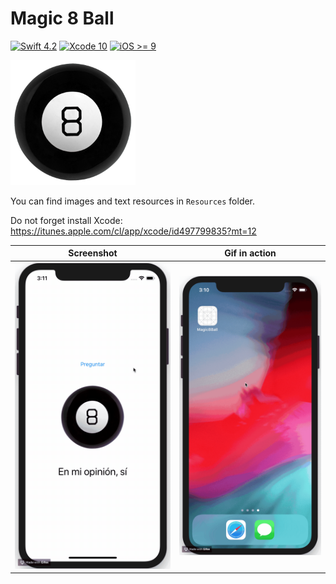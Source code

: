 # Magic 8 Ball 

[![Swift 4.2](https://img.shields.io/badge/swift-4.2-brightgreen.svg?style=flat)](https://github.com/x0000ff/mi-platica)
[![Xcode 10](https://img.shields.io/badge/xcode-10-blue.svg?style=flat)](https://github.com/x0000ff/mi-platica)
[![iOS >= 9](https://img.shields.io/badge/platform-ios%20>=%209-red.svg?style=flat)](https://github.com/x0000ff/mi-platica)

<img src="./Resources/magic-8-ball.png" width="200px"></img>

You can find images and text resources in `Resources` folder.

Do not forget install Xcode:
https://itunes.apple.com/cl/app/xcode/id497799835?mt=12

| Screenshot | Gif in action |
|---|---|
| ![](./Resources/result-screenshot.png) | ![](./Resources/in-action.gif) |

